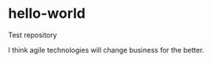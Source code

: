hello-world
===========

Test repository

I think agile technologies will change business for the better. 
